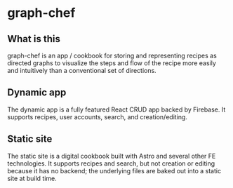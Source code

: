 # graph-chef

## What is this

graph-chef is an app / cookbook for storing and representing recipes as directed graphs to visualize the steps and flow of the recipe more easily and intuitively than a conventional set of directions.

## Dynamic app

The dynamic app is a fully featured React CRUD app backed by Firebase. It supports recipes, user accounts, search, and creation/editing.

## Static site

The static site is a digital cookbook built with Astro and several other FE technologies. It supports recipes and search, but not creation or editing because it has no backend; the underlying files are baked out into a static site at build time.
